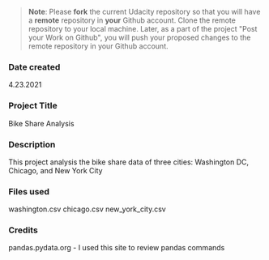 >**Note**: Please **fork** the current Udacity repository so that you will have a **remote** repository in **your** Github account. Clone the remote repository to your local machine. Later, as a part of the project "Post your Work on Github", you will push your proposed changes to the remote repository in your Github account.

### Date created
4.23.2021

### Project Title
Bike Share Analysis

### Description
This project analysis the bike share data of three cities: Washington DC, Chicago, and New York City

### Files used
washington.csv
chicago.csv
new_york_city.csv

### Credits
pandas.pydata.org - I used this site to review pandas commands 

